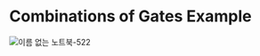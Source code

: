 # Combinations of Gates Example
![이름 없는 노트북-522](https://github.com/user-attachments/assets/70a05915-23b6-43ee-aee9-6640f23de0e0)
